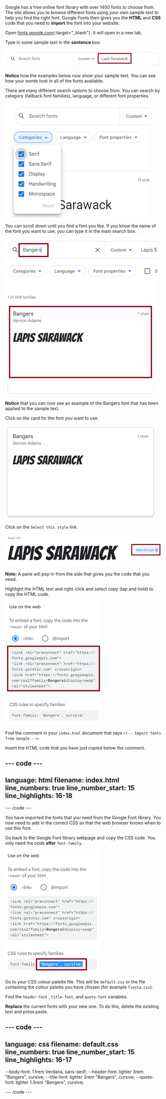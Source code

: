 Google has a free online font library with over 1400 fonts to choose from. The site allows you to browse different fonts using your own sample text to help you find the right font. Google Fonts then gives you the **HTML** and **CSS** code that you need to **import** the font into your website. 

Open [fonts.google.com](https://fonts.google.com/){:target="_blank"}. It will open in a new tab. 

Type in some sample text in the **sentence** box.

![The Google Fonts search page. The words 'Lapis Sarawack' are in the sentence box.](images/custom.png)

**Notice** how the examples below now show your sample text. You can see how your words look in all of the fonts available. 

There are many different search options to choose from. You can search by category (fallback font families), language, or different font properties. 

![The Google Fonts search page. The search categories are highlighted.](images/search-options.png)

You can scroll down until you find a font you like. If you know the name of the font you want to use, you can type it in the main search box. 

!['Bangers' has been typed into the search box.](images/bangers.png)

**Notice** that you can now see an example of the Bangers font that has been applied to the sample text. 

Click on the card for the font you want to use.

![The Bangers card.](images/bangers-card.png)

Click on the `Select this style` link.

![The 'Select this style' link has been highlighted.](images/select-style.png)

**Note:** A pane will pop in from the side that gives you the code that you need.

Highlight the HTML text and right-click and select copy (tap and hold) to copy the HTML code.

![The HTML text is highlighted.](images/html.png)

Find the comment in your `index.html` document that says `<!-- Import fonts from Google -->`.

Insert the HTML code that you have just copied below the comment.

--- code ---
---
language: html
filename: index.html
line_numbers: true
line_number_start: 15
line_highlights: 16-18
---
  <!-- Import fonts from Google -->
  <link rel="preconnect" href="https://fonts.googleapis.com">
  <link rel="preconnect" href="https://fonts.gstatic.com" crossorigin>
  <link href="https://fonts.googleapis.com/css2?family=Bangers&display=swap" rel="stylesheet">

--- /code ---

You have imported the fonts that you need from the Google Font library. You now need to add in the correct CSS so that the web browser knows when to use this font. 

Go back to the Google Font library webpage and copy the CSS code. You only need the code **after** `font-family`. 

![The CSS code ''Bangers', cursive;' is highlighted on the Google Font library site.](images/css.png)

Go to your CSS colour palette file. This will be `default.css` or the file containing the colour palette you have chosen (for example `fiesta.css`).

Find the `header-font` , `title-font`, and `quote-font` variables. 

**Replace** the current fonts with your new one. To do this, delete the existing text and press paste.

--- code ---
---
language: css
filename: default.css
line_numbers: true
line_number_start: 15
line_highlights: 16-17
---
  --body-font: 1.1rem Verdana, sans-serif;
  --header-font: lighter 3rem "Bangers", cursive;
  --title-font: lighter 2rem "Bangers", cursive;
  --quote-font: lighter 1.5rem "Bangers", cursive;

--- /code ---
